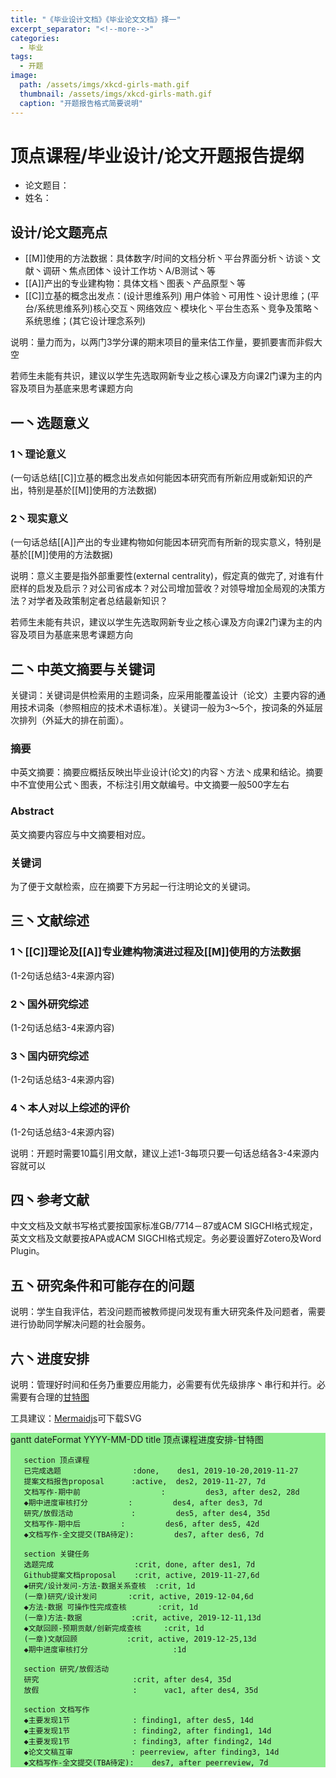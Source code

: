 ```yaml
---
title: "《毕业设计文档》《毕业论文文档》择一"
excerpt_separator: "<!--more-->"
categories:
  - 毕业
tags:
  - 开题
image: 
  path: /assets/imgs/xkcd-girls-math.gif
  thumbnail: /assets/imgs/xkcd-girls-math.gif
  caption: "开题报告格式简要说明"
---
```



<!--more-->

<script src='https://unpkg.com/mermaid@8.4.2/dist/mermaid.min.js'></script>
<script>mermaid.initialize({startOnLoad:true});</script>


# 顶点课程/毕业设计/论文开题报告提纲

* 论文题目：
* 姓名：


## 设计/论文题亮点

* [[M]]使用的方法数据：具体数字/时间的文档分析丶平台界面分析丶访谈丶文献丶调研丶焦点团体丶设计工作坊丶A/B测试丶等
* [[A]]产出的专业建构物：具体文档丶图表丶产品原型丶等
* [[C]]立基的概念出发点：(设计思维系列) 用户体验丶可用性丶设计思维；(平台/系统思维系列)核心交互丶网络效应丶模块化丶平台生态系丶竞争及策略丶系统思维；(其它设计理念系列)

 说明：量力而为，以两门3学分课的期末项目的量来估工作量，要抓要害而非假大空

 若师生未能有共识，建议以学生先选取网新专业之核心课及方向课2门课为主的内容及项目为基底来思考课题方向


## 一丶选题意义
### 1丶理论意义

(一句话总结[[C]]立基的概念出发点如何能因本研究而有所新应用或新知识的产出，特别是基於[[M]]使用的方法数据)

### 2丶现实意义

(一句话总结[[A]]产出的专业建构物如何能因本研究而有所新的现实意义，特别是基於[[M]]使用的方法数据)


 说明：意义主要是指外部重要性(external centrality)，假定真的做完了, 对谁有什麽样的启发及启示？对公司省成本？对公司增加营收？对领导增加全局观的决策方法？对学者及政策制定者总结最新知识？

 若师生未能有共识，建议以学生先选取网新专业之核心课及方向课2门课为主的内容及项目为基底来思考课题方向



## 二丶中英文摘要与关键词
 关键词：关键词是供检索用的主题词条，应采用能覆盖设计（论文）主要内容的通用技术词条（参照相应的技术术语标准）。关键词一般为3～5个，按词条的外延层次排列（外延大的排在前面）。

### 摘要
 中英文摘要：摘要应概括反映出毕业设计(论文)的内容丶方法丶成果和结论。摘要中不宜使用公式丶图表，不标注引用文献编号。中文摘要一般500字左右
 
### Abstract

 英文摘要内容应与中文摘要相对应。

### 关键词

 为了便于文献检索，应在摘要下方另起一行注明论文的关键词。


## 三丶文献综述

### 1丶[[C]]理论及[[A]]专业建构物演进过程及[[M]]使用的方法数据
(1-2句话总结3-4来源内容)
### 2丶国外研究综述
(1-2句话总结3-4来源内容)
### 3丶国内研究综述
(1-2句话总结3-4来源内容)
### 4丶本人对以上综述的评价
(1-2句话总结3-4来源内容)

 说明：开题时需要10篇引用文献，建议上述1-3每项只要一句话总结各3-4来源内容就可以


## 四丶参考文献

 中文文档及文献书写格式要按国家标准GB/7714－87或ACM SIGCHI格式规定，英文文档及文献要按APA或ACM SIGCHI格式规定。务必要设置好Zotero及Word Plugin。


## 五丶研究条件和可能存在的问题
 说明：学生自我评估，若没问题而被教师提问发现有重大研究条件及问题者，需要进行协助同学解决问题的社会服务。

## 六丶进度安排
 说明：管理好时间和任务乃重要应用能力，必需要有优先级排序丶串行和并行。必需要有合理的[甘特图](https://www.mindtheproduct.com/tame-your-roadmap/)

 工具建议：[Mermaidjs](https://mermaidjs.github.io/mermaid-live-editor/)可下载SVG
 
<div class="mermaid" style="background-color:lightgreen;"> 
gantt
       dateFormat  YYYY-MM-DD
       title 顶点课程进度安排-甘特图

       section 顶点课程
       已完成选题                :done,    des1, 2019-10-20,2019-11-27
       提案文档报告proposal      :active,  des2, 2019-11-27, 7d
       文档写作-期中前                  :         des3, after des2, 28d
       ◆期中进度审核打分         :         des4, after des3, 7d
       研究/放假活动             :         des5, after des4, 35d
       文档写作-期中后         :         des6, after des5, 42d
       ◆文档写作-全文提交(TBA待定):         des7, after des6, 7d

       section 关键任务
       选题完成                  :crit, done, after des1, 7d
       Github提案文档proposal    :crit, active, 2019-11-27,6d
       ◆研究/设计发问-方法-数据关系查核  :crit, 1d
       (一章)研究/设计发问       :crit, active, 2019-12-04,6d
       ◆方法-数据 可操作性完成查核       :crit, 1d
       (一章)方法-数据           :crit, active, 2019-12-11,13d
       ◆文献回顾-预期贡献/创新完成查核     :crit, 1d
       (一章)文献回顾           :crit, active, 2019-12-25,13d
       ◆期中进度审核打分                   :1d

       section 研究/放假活动
       研究                     :crit, after des4, 35d
       放假                     :      vac1, after des4, 35d

       section 文档写作
       ◆主要发现1节              : finding1, after des5, 14d
       ◆主要发现1节              : finding2, after finding1, 14d
       ◆主要发现1节              : finding3, after finding2, 14d
       ◆论文文稿互审             : peerreview, after finding3, 14d
       ◆文档写作-全文提交(TBA待定):    des7, after peerreview, 7d


</div>